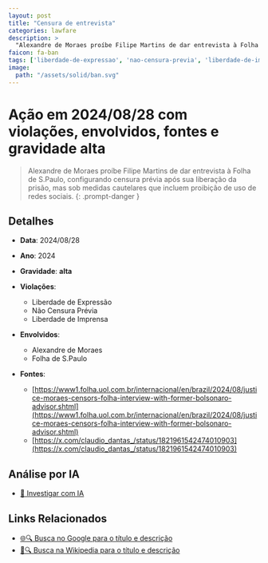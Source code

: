 ```yaml
---
layout: post
title: "Censura de entrevista"
categories: lawfare
description: > 
  "Alexandre de Moraes proíbe Filipe Martins de dar entrevista à Folha de S.Paulo, configurando censura prévia após sua liberação da prisão, mas sob medidas cautelares que incluem proibição de uso de redes sociais."
faicon: fa-ban
tags: ['liberdade-de-expressao', 'nao-censura-previa', 'liberdade-de-imprensa', 'alexandre-de-moraes', 'folha-de-spaulo', 'gravidade-alta', 'filipe-martins', 'censura', 'entrevista', 'proibicao']
image:
  path: "/assets/solid/ban.svg"
---
```


# Ação em 2024/08/28 com violações, envolvidos, fontes e gravidade alta

> Alexandre de Moraes proíbe Filipe Martins de dar entrevista à Folha de S.Paulo, configurando censura prévia após sua liberação da prisão, mas sob medidas cautelares que incluem proibição de uso de redes sociais.
{: .prompt-danger }

## Detalhes
- **Data**: 2024/08/28
- **Ano**: 2024
- **Gravidade**: **alta** <i class="fas fa-ban"></i>

- **Violações**:
  - Liberdade de Expressão
  - Não Censura Prévia
  - Liberdade de Imprensa
- **Envolvidos**:
  - Alexandre de Moraes
  - Folha de S.Paulo
- **Fontes**:
  - [https://www1.folha.uol.com.br/internacional/en/brazil/2024/08/justice-moraes-censors-folha-interview-with-former-bolsonaro-advisor.shtml](https://www1.folha.uol.com.br/internacional/en/brazil/2024/08/justice-moraes-censors-folha-interview-with-former-bolsonaro-advisor.shtml)
  - [https://x.com/claudio_dantas_/status/1821961542474010903](https://x.com/claudio_dantas_/status/1821961542474010903)

## Análise por IA
- [🤖 Investigar com IA](https://www.perplexity.ai/search?q=%20Censura%20de%20entrevista%20Alexandre%20de%20Moraes%20pro%C3%ADbe%20Filipe%20Martins%20de%20dar%20entrevista%20%C3%A0%20Folha%20de%20S.Paulo%2C%20configurando%20censura%20pr%C3%A9via%20ap%C3%B3s%20sua%20libera%C3%A7%C3%A3o%20da%20pris%C3%A3o%2C%20mas%20sob%20medidas%20cautelares%20que%20incluem%20proibi%C3%A7%C3%A3o%20de%20uso%20de%20redes%20sociais.%20Liberdade%20de%20Express%C3%A3o%20N%C3%A3o%20Censura%20Pr%C3%A9via%20Liberdade%20de%20Imprensa%202024%20gravidade%20alta)

## Links Relacionados
- [🌐🔍 Busca no Google para o título e descrição](https://www.google.com/search?q=%20Censura%20de%20entrevista%20Alexandre%20de%20Moraes%20pro%C3%ADbe%20Filipe%20Martins%20de%20dar%20entrevista%20%C3%A0%20Folha%20de%20S.Paulo%2C%20configurando%20censura%20pr%C3%A9via%20ap%C3%B3s%20sua%20libera%C3%A7%C3%A3o%20da%20pris%C3%A3o%2C%20mas%20sob%20medidas%20cautelares%20que%20incluem%20proibi%C3%A7%C3%A3o%20de%20uso%20de%20redes%20sociais.%20Liberdade%20de%20Express%C3%A3o%20N%C3%A3o%20Censura%20Pr%C3%A9via%20Liberdade%20de%20Imprensa%202024%20gravidade%20alta)
- [📖🔍 Busca na Wikipedia para o título e descrição](https://pt.wikipedia.org/w/index.php?search=%20Censura%20de%20entrevista%20Alexandre%20de%20Moraes%20pro%C3%ADbe%20Filipe%20Martins%20de%20dar%20entrevista%20%C3%A0%20Folha%20de%20S.Paulo%2C%20configurando%20censura%20pr%C3%A9via%20ap%C3%B3s%20sua%20libera%C3%A7%C3%A3o%20da%20pris%C3%A3o%2C%20mas%20sob%20medidas%20cautelares%20que%20incluem%20proibi%C3%A7%C3%A3o%20de%20uso%20de%20redes%20sociais.%20Liberdade%20de%20Express%C3%A3o%20N%C3%A3o%20Censura%20Pr%C3%A9via%20Liberdade%20de%20Imprensa%202024%20gravidade%20alta)

